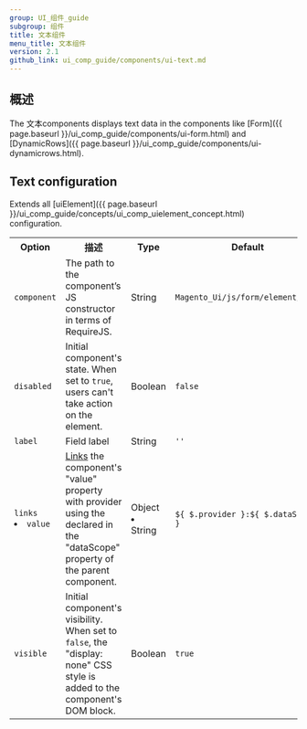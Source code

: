 ```yaml
---
group: UI_组件_guide
subgroup: 组件
title: 文本组件
menu_title: 文本组件
version: 2.1
github_link: ui_comp_guide/components/ui-text.md
---
```


## 概述

The 文本components displays text data in the components like [Form]({{ page.baseurl }}/ui_comp_guide/components/ui-form.html) and [DynamicRows]({{ page.baseurl }}/ui_comp_guide/components/ui-dynamicrows.html).

## Text configuration

Extends all [uiElement]({{ page.baseurl }}/ui_comp_guide/concepts/ui_comp_uielement_concept.html) configuration.

<table>
  <tr>
    <th>Option </th>
    <th>描述</th>
    <th>Type</th>
    <th>Default</th>
  </tr>
  <tr>
    <td><code>component</code></td>
    <td>The path to the component’s JS constructor in terms of RequireJS.</td>
    <td>String</td>
    <td><code>Magento_Ui/js/form/element/text</code></td>
  </tr>
  <tr>
    <td><code>disabled</code></td>
    <td>Initial component's state. When set to <code>true</code>, users can't take action on the element.</td>
    <td>Boolean</td>
    <td><code>false</code></td>
  </tr>
  <tr>
    <td><code>label</code></td>
    <td>Field label</td>
    <td>String</td>
    <td><code>''</code></td>
  </tr>
  <tr>
    <td><code>links</code> <li><code>value</code></li></td>
    <td><a href="{{ page.baseurl }}/ui_comp_guide/concepts/ui_comp_linking_concept.html">Links</a> the component's "value" property with provider using the declared in the "dataScope" property of the parent component.</td>
    <td>Object<li>String</li></td>
    <td><code>${ $.provider }:${ $.dataScope }</code></td>
  </tr>

  <tr>
    <td><code>visible</code></td>
    <td>Initial component's visibility. When set to <code>false</code>, the "display: none" CSS style is added to the component's DOM block.</td>
    <td>Boolean</td>
    <td><code>true</code></td>
  </tr>
</table>
